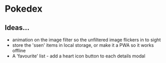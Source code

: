 # Pokedex

## Ideas...

- animation on the image filter so the unfiltered image flickers in to sight
- store the 'ssen' items in local storage, or make it a PWA so it works offline
- A 'favourite' list - add a heart icon button to each details modal 
